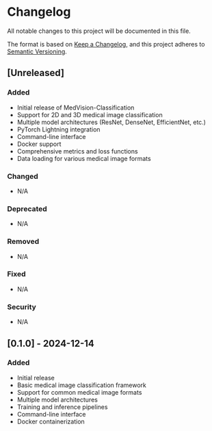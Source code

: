 # Changelog

All notable changes to this project will be documented in this file.

The format is based on [Keep a Changelog](https://keepachangelog.com/en/1.0.0/),
and this project adheres to [Semantic Versioning](https://semver.org/spec/v2.0.0.html).

## [Unreleased]

### Added
- Initial release of MedVision-Classification
- Support for 2D and 3D medical image classification
- Multiple model architectures (ResNet, DenseNet, EfficientNet, etc.)
- PyTorch Lightning integration
- Command-line interface
- Docker support
- Comprehensive metrics and loss functions
- Data loading for various medical image formats

### Changed
- N/A

### Deprecated
- N/A

### Removed
- N/A

### Fixed
- N/A

### Security
- N/A

## [0.1.0] - 2024-12-14

### Added
- Initial release
- Basic medical image classification framework
- Support for common medical image formats
- Multiple model architectures
- Training and inference pipelines
- Command-line interface
- Docker containerization
